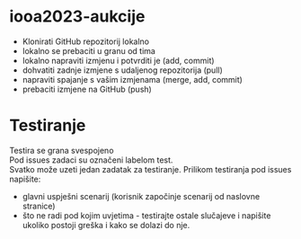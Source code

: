 # iooa2023-aukcije

- Klonirati GitHub repozitorij lokalno
- lokalno se prebaciti u granu od tima
- lokalno napraviti izmjenu i potvrditi je (add, commit)
- dohvatiti zadnje izmjene s udaljenog repozitorija (pull)
- napraviti spajanje s vašim izmjenama (merge, add, commit)
- prebaciti izmjene na GitHub (push)

# Testiranje
Testira se grana svespojeno  
Pod issues zadaci su označeni labelom test.  
Svatko može uzeti jedan zadatak za testiranje. Prilikom testiranja pod issues napišite:
 - glavni uspješni scenarij (korisnik započinje scenarij od naslovne stranice)
 - što ne radi pod kojim uvjetima - testirajte ostale slučajeve i napišite ukoliko postoji greška i kako se dolazi do nje.
